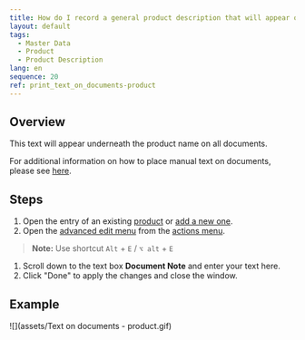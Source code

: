 ```yaml
---
title: How do I record a general product description that will appear on all documents?
layout: default
tags:
  - Master Data
  - Product
  - Product Description
lang: en
sequence: 20
ref: print_text_on_documents-product
---
```


## Overview
This text will appear underneath the product name on all documents.

For additional information on how to place manual text on documents, please see [here](Print_text_on_documents-general).

## Steps
1. Open the entry of an existing [product](Menu) or [add a new one](NewProduct).
1. Open the [advanced edit menu](ViewModes) from the [actions menu](StartAction).
 >**Note:** Use shortcut `Alt` + `E` / `⌥ alt` + `E`

1. Scroll down to the text box **Document Note** and enter your text here.
1. Click "Done" to apply the changes and close the window.

## Example
![](assets/Text on documents - product.gif)

